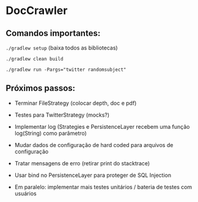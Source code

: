 DocCrawler
==========

Comandos importantes:
---------------------

`./gradlew setup` (baixa todos as bibliotecas)

`./gradlew clean build`

`./gradlew run -Pargs="twitter randomsubject"`

Próximos passos:
----------------

- Terminar FileStrategy (colocar depth, doc e pdf)


- Testes para TwitterStrategy (mocks?)


- Implementar log (Strategies e PersistenceLayer recebem uma função log(String) como parâmetro)


- Mudar dados de configuração de hard coded para arquivos de configuração 


- Tratar mensagens de erro (retirar print do stacktrace)


- Usar bind no PersistenceLayer para proteger de SQL Injection


- Em paralelo: implementar mais testes unitários / bateria de testes com usuários

